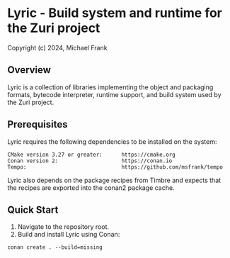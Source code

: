 Lyric - Build system and runtime for the Zuri project
=====================================================

Copyright (c) 2024, Michael Frank

Overview
--------

Lyric is a collection of libraries implementing the object and packaging formats,
bytecode interpreter, runtime support, and build system used by the Zuri project.

Prerequisites
-------------

Lyric requires the following dependencies to be installed on the system:
```
CMake version 3.27 or greater:      https://cmake.org
Conan version 2:                    https://conan.io
Tempo:                              https://github.com/msfrank/tempo
```

Lyric also depends on the package recipes from Timbre and expects that the recipes
are exported into the conan2 package cache.

Quick Start
-----------

1. Navigate to the repository root.
1. Build and install Lyric using Conan:
  ```
conan create . --build=missing
  ```
